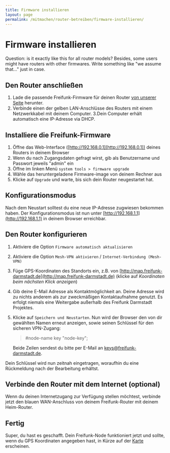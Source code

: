 ```yaml
---
title: Firmware installieren
layout: page
permalink: /mitmachen/router-betreiben/firmware-installieren/
---
```


Firmware installieren
=====================

Question: is it exactly like this for all router models? Besides, some users might have routers with other firmwares. Write something like "we assume that..." just in case.

Den Router anschließen
--------------------

1. Lade die passende Freifunk-Firmware für deinen Router [von unserer Seite](http://update.freifunk-darmstadt.de/) herunter.
2. Verbinde einen der gelben LAN-Anschlüsse des Routers mit einem Netzwerkkabel mit deinem Computer.
3.Dein Computer erhält automatisch eine IP-Adresse via DHCP.

Installiere die Freifunk-Firmware
------------------------------

1. Öffne das Web-Interface ([http://192.168.0.1](http://192.168.0.1)) deines Routers in deinem Browser
2. Wenn du nach Zugangsdaten gefragt wirst, gib als Benutzername und Passwort jeweils "admin" ein
3. Öffne im linken Menü `system tools > firmware upgrade`
4. Wähle das heruntergeladene Firmware-image von deinem Rechner aus
5. Klicke auf `Upgrade` und warte, bis sich dein Router neugestartet hat.

Konfigurationsmodus
-----------------
Nach dem Neustart solltest du eine neue IP-Adresse zugwiesen bekommen haben. Der Konfigurationsmodus ist nun unter [http://192.168.1.1](http://192.168.1.1) in deinem Browser erreichbar.

Den Router konfigurieren
----------------------

1. Aktiviere die Option `Firmware automatisch aktualisieren`
2. Aktiviere die Option `Mesh-VPN aktivieren` / `Internet-Verbindung (Mesh-VPN)`
3. Füge GPS-Koordinaten des Standorts ein, z.B. von [http://map.freifunk-darmstadt.de](http://map.freifunk-darmstadt.de) (klicke auf *Koordinaten beim nächsten Klick anzeigen*)
4. Gib deine E-Mail Adresse als Kontaktmöglichkeit an. Deine Adresse wird zu nichts anderem als zur zweckmäßigen Kontaktaufnahme genutzt. Es erfolgt niemals eine Weitergabe außerhalb des Freifunk Darmstadt Projektes.
5. Klicke auf `Speichern und Neustarten`. Nun wird der Browser den von dir gewählten Namen erneut anzeigen, sowie seinen Schlüssel für den sicheren VPN-Zugang:
	> #node-name
	> key "node-key";
	
    Beide Zeilen sendest du bitte per E-Mail an [keys@freifunk-darmstadt.de](mailto:keys@freifunk-darmstadt.de).
    
Dein Schlüssel wird nun zeitnah eingetragen, woraufhin du eine Rückmeldung nach der Bearbeitung erhältst.

Verbinde den Router mit dem Internet (optional)
------------------------------------------

Wenn du deinen Internetzugang zur Verfügung stellen möchtest, verbinde jetzt den blauen WAN-Anschluss von deinem Freifunk-Router mit deinem Heim-Router.

Fertig
------
Super, du hast es geschafft. Dein Freifunk-Node funktioniert jetzt und sollte, wenn du GPS Koordinaten angegeben hast, in Kürze auf der [Karte](http://map.freifunk-darmstadt.de/) erscheinen.
